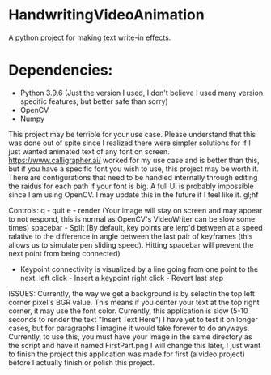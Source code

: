 # HandwritingVideoAnimation
 A python project for making text write-in effects.
 
 # Dependencies:
 * Python 3.9.6 (Just the version I used, I don't believe I used many version specific features, but better safe than sorry)
 * OpenCV
 * Numpy

This project may be terrible for your use case. Please understand that this was done out of spite since I realized there were simpler solutions for if I just wanted animated text of any font on screen. https://www.calligrapher.ai/ worked for my use case and is better than this, but if you have a specific font you wish to use, this project may be worth it. There are configurations that need to be handled internally through editing the raidus for each path if your font is big. A full UI is probably impossible since I am using OpenCV. I may update this in the future if I feel like it. gl;hf

Controls:
q - quit
e - render (Your image will stay on screen and may appear to not respond, this is normal as OpenCV's VideoWriter can be slow some times)
spacebar - Split (By default, key points are lerp'd between at a speed ralative to the difference in angle between the last pair of keyframes (this allows us to simulate pen sliding speed). Hitting spacebar will prevent the next point from being connected)
 - Keypoint connectivity is visualized by a line going from one point to the next.
left click - Insert a keypoint
right click - Revert last step

ISSUES:
Currently, the way we get a background is by selectin the top left corner pixel's BGR value. This means if you center your text at the top right corner, it may use the font color.
Currently, this application is slow (5-10 seconds to render the text "Insert Text Here") I have yet to test it on longer cases, but for paragraphs I imagine it would take forever to do anyways.
Currently, to use this, you must have your image in the same directory as the script and have it named FirstPart.png I will change this later, I just want to finish the project this application was made for first (a video project) before I actually finish or polish this project.

